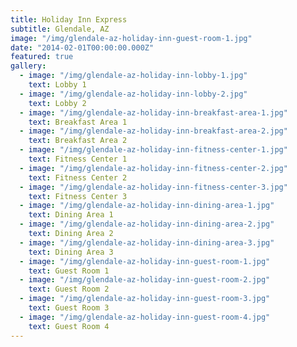 ```yaml
---
title: Holiday Inn Express
subtitle: Glendale, AZ
image: "/img/glendale-az-holiday-inn-guest-room-1.jpg"
date: "2014-02-01T00:00:00.000Z"
featured: true
gallery:
  - image: "/img/glendale-az-holiday-inn-lobby-1.jpg"
    text: Lobby 1
  - image: "/img/glendale-az-holiday-inn-lobby-2.jpg"
    text: Lobby 2
  - image: "/img/glendale-az-holiday-inn-breakfast-area-1.jpg"
    text: Breakfast Area 1
  - image: "/img/glendale-az-holiday-inn-breakfast-area-2.jpg"
    text: Breakfast Area 2
  - image: "/img/glendale-az-holiday-inn-fitness-center-1.jpg"
    text: Fitness Center 1
  - image: "/img/glendale-az-holiday-inn-fitness-center-2.jpg"
    text: Fitness Center 2
  - image: "/img/glendale-az-holiday-inn-fitness-center-3.jpg"
    text: Fitness Center 3
  - image: "/img/glendale-az-holiday-inn-dining-area-1.jpg"
    text: Dining Area 1
  - image: "/img/glendale-az-holiday-inn-dining-area-2.jpg"
    text: Dining Area 2
  - image: "/img/glendale-az-holiday-inn-dining-area-3.jpg"
    text: Dining Area 3
  - image: "/img/glendale-az-holiday-inn-guest-room-1.jpg"
    text: Guest Room 1
  - image: "/img/glendale-az-holiday-inn-guest-room-2.jpg"
    text: Guest Room 2
  - image: "/img/glendale-az-holiday-inn-guest-room-3.jpg"
    text: Guest Room 3
  - image: "/img/glendale-az-holiday-inn-guest-room-4.jpg"
    text: Guest Room 4
---
```

